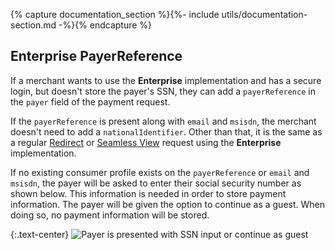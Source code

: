 {% capture documentation_section %}{%- include utils/documentation-section.md -%}{% endcapture %}

## Enterprise PayerReference

If a merchant wants to use the **Enterprise** implementation and has a secure
login, but doesn't store the payer's SSN, they can add a `payerReference` in the
`payer` field of the payment request.

If the `payerReference` is present along with `email` and `msisdn`, the merchant
doesn't need to add a `nationalIdentifier`. Other than that, it is the same as
a regular [Redirect][enterprise-redirect] or [Seamless
View][enterprise-seamless-view] request using the **Enterprise** implementation.

If no existing consumer profile exists on the `payerReference` or `email` and
`msisdn`, the payer will be asked to enter their social security number as shown
below. This information is needed in order to store payment information. The
payer will be given the option to continue as a guest. When doing so, no payment
information will be stored.

{:.text-center}
![Payer is presented with SSN input or continue as guest][enterprise-enter-ssn]

[enterprise-enter-ssn]: /assets/img/checkout/enterprise-enter-ssn.png
[enterprise-redirect]: /pay/enterprise/redirect#step-1-create-payment-order
[enterprise-seamless-view]: /pay/enterprise/seamless-view#step-1-create-payment-order
